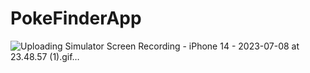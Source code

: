 # PokeFinderApp

![Uploading Simulator Screen Recording - iPhone 14 - 2023-07-08 at 23.48.57 (1).gif…]()
